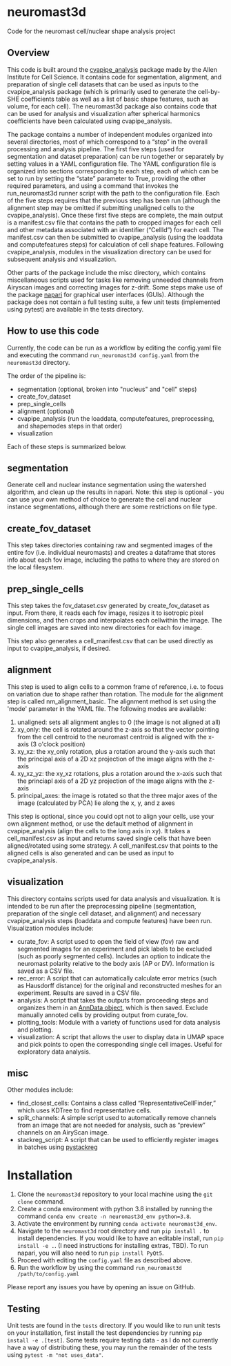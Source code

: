 # neuromast3d
Code for the neuromast cell/nuclear shape analysis project

## Overview
This code is built around the [cvapipe_analysis](https://github.com/AllenCell/cvapipe_analysis)
package made by the Allen Institute for Cell Science.
It contains code for segmentation, alignment, and preparation of single cell 
datasets that can be used as inputs to the cvapipe_analysis package (which is 
primarily used to generate the cell-by-SHE coefficients table as well as a 
list of basic shape features, such as volume, for each cell). The neuromast3d 
package also contains code that can be used for analysis and visualization 
after spherical harmonics coefficients have been calculated using 
cvapipe_analysis. 

The package contains a number of independent modules organized into several 
directories, most of which correspond to a “step” in the overall processing 
and analysis pipeline. The first five steps (used for segmentation and dataset 
preparation) can be run together or separately by setting values in a YAML 
configuration file. The YAML configuration file is organized into sections 
corresponding to each step, each of which can be set to run by setting the 
“state” parameter to True, providing the other required parameters, and using 
a command that invokes the run_neuromast3d runner script with the path to the 
configuration file. Each of the five steps requires that the previous step has 
been run (although the alignment step may be omitted if submitting unaligned 
cells to the cvapipe_analysis). Once these first five steps are complete, the 
main output is a manifest.csv file that contains the path to cropped images 
for each cell and other metadata associated with an identifier (“CellId”) for 
each cell. The manifest.csv can then be submitted to cvapipe_analysis (using 
the loaddata and computefeatures steps) for calculation of cell shape features. 
Following cvapipe_analysis, modules in the visualization directory can be used 
for subsequent analysis and visualization. 

Other parts of the package include the misc directory, which contains 
miscellaneous scripts used for tasks like removing unneeded channels from 
Airyscan images and correcting images for z-drift. Some steps make use of the 
package [napari](https://github.com/napari/napari) for graphical user 
interfaces (GUIs). Although the package does not contain a full testing suite, 
a few unit tests (implemented using pytest) are available in the tests 
directory.

## How to use this code
Currently, the code can be run as a workflow by editing the config.yaml file
and executing the command `run_neuromast3d config.yaml` from the `neuromast3d` 
directory.

The order of the pipeline is:
 - segmentation (optional, broken into "nucleus" and "cell" steps)
 - create_fov_dataset
 - prep_single_cells
 - alignment (optional)
 - cvapipe_analysis (run the loaddata, computefeatures, preprocessing, and shapemodes steps in that order)
 - visualization

Each of these steps is summarized below.

## segmentation
Generate cell and nuclear instance segmentation using the watershed algorithm, 
and clean up the results in napari. Note: this step is optional - you can use 
your own method of choice to generate the cell and nuclear instance 
segmentations, although there are some restrictions on file type.

## create_fov_dataset
This step takes directories containing raw and segmented images of the entire
fov (i.e. individual neuromasts) and creates a dataframe that stores info
about each fov image, including the paths to where they are stored on the 
local filesystem.

## prep_single_cells
This step takes the fov_dataset.csv generated by create_fov_dataset as input. 
From there, it reads each fov image, resizes it to isotropic pixel dimensions, 
and then crops and interpolates each cellwithin the image. The single cell 
images are saved into new directories for each fov image.

This step also generates a cell_manifest.csv that can be used directly as input
to cvapipe_analysis, if desired.

## alignment
This step is used to align cells to a common frame of reference, i.e. to focus 
on variation due to shape rather than rotation. The module for the alignment 
step is called nm_alignment_basic. The alignment method is set using the 
'mode' parameter in the YAML file. The following modes are available:

1. unaligned: sets all alignment angles to 0 (the image is not aligned at all)
3. xy_only: the cell is rotated around the z-axis so that the vector pointing
from the cell centroid to the neuromast centroid is aligned with the x-axis
(3 o'clock position)
5. xy_xz: the xy_only rotation, plus a rotation around the y-axis such that
the principal axis of a 2D xz projection of the image aligns with the z-axis
7. xy_xz_yz: the xy_xz rotations, plus a rotation around the x-axis such that
the princiapl axis of a 2D yz projection of the image aligns with the z-axis
9. principal_axes: the image is rotated so that the three major axes of the
image (calculated by PCA) lie along the x, y, and z axes

This step is optional, since you could opt not to align your cells, use your 
own alignment method, or use the default method of alignment in 
cvapipe_analysis (align the cells to the long axis in xy). It takes a 
cell_manifest.csv as input and returns saved single cells that have been 
aligned/rotated using some strategy. A cell_manifest.csv that points to the 
aligned cells is also generated and can be used as input to cvapipe_analysis.

## visualization
This directory contains scripts used for data analysis and visualization. It 
is intended to be run after the preprocessing pipeline (segmentation, 
preparation of the single cell dataset, and alignment) and necessary 
cvapipe_analysis steps (loaddata and compute features) have been run. 
Visualization modules include:
 - curate_fov: A script used to open the field of view (fov) raw and segmented
images for an experiment and pick labels to be excluded (such as poorly
segmented cells). Includes an option to indicate the neuromast polarity
relative to the body axis (AP or DV). Information is saved as a CSV file.
 - rec_error: A script that can automatically calculate error metrics (such as
Hausdorff distance) for the original and reconstructed meshes for an experiment.
Results are saved in a CSV file.
 - analysis: A script that takes the outputs from proceeding steps and organizes
them in an [AnnData object](https://github.com/scverse/anndata/tree/main), which
is then saved. Exclude manually annoted cells by providing output from curate_fov.
 - plotting_tools: Module with a variety of functions used for data analysis and
plotting.
 - visualization: A script that allows the user to display data in UMAP space and
pick points to open the corresponding single cell images. Useful for exploratory
data analysis.

## misc
Other modules include:
 - find_closest_cells: Contains a class called “RepresentativeCellFinder,” which uses
KDTree to find representative cells.
 - split_channels: A simple script used to automatically remove channels from an image
that are not needed for analysis, such as “preview” channels on an AiryScan image.
 - stackreg_script: A script that can be used to efficiently register images in batches
using [pystackreg](https://github.com/glichtner/pystackreg/tree/master)


# Installation
1. Clone the `neuromast3d` repository to your local machine using the `git 
clone` command.
2. Create a conda environment with python 3.8 installed by running the command 
`conda env create -n neuromast3d_env python=3.8`.
3. Activate the environment by running `conda activate neuromast3d_env`.
4. Navigate to the `neuromast3d` root directory and run `pip install .` to 
install dependencies. If you would like to have an editable install, run `pip 
install -e .`. (I need instructions for installing extras, TBD). To run 
napari, you will also need to run `pip install PyQt5`.
5. Proceed with editing the `config.yaml` file as described above.
6. Run the workflow by using the command `run_neuromast3d /path/to/config.yaml`

Please report any issues you have by opening an issue on GitHub.

## Testing
Unit tests are found in the `tests` directory. If you would like to run unit 
tests on your installation, first install the test dependencies by running 
`pip install -e .[test]`. Some tests require testing data - as I do not 
currently have a way of distributing these, you may run the remainder of the 
tests using `pytest -m "not uses_data"`.
